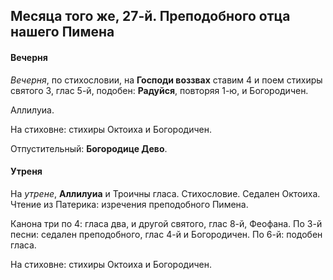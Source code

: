 
## Месяца того же, 27-й. Преподобного отца нашего Пимена

#### Вечерня

*Вечерня*, по стихословии, на **Господи воззвах** ставим 4 и поем
стихиры святого 3, глас 5-й, подобен: **Радуйся**, повторяя 1-ю, и Богородичен.
 
Аллилуиа.

На стиховне: стихиры Октоиха и Богородичен.

Отпустительный: **Богородице Дево**.

#### Утреня

На *утрене*, **Аллилуиа** и Троичны гласа. 
Стихословие. Седален Октоиха. Чтение из Патерика: изречения преподобного Пимена. 

Канона три по 4: гласа два, и другой святого, глас 8-й, Феофана. 
По 3-й песни: седален преподобного, глас 4-й и Богородичен. 
По 6-й: подобен гласа.

На стиховне: стихиры Октоиха и Богородичен.
